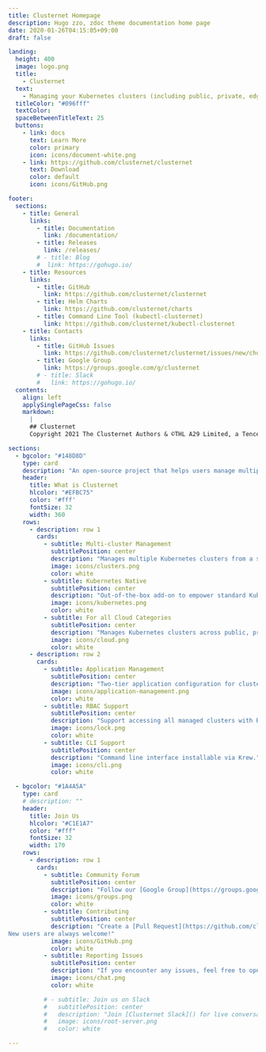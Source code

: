 ```yaml
---
title: Clusternet Homepage
description: Hugo zzo, zdoc theme documentation home page
date: 2020-01-26T04:15:05+09:00
draft: false

landing:
  height: 400
  image: logo.png
  title:
    - Clusternet
  text:
    - Managing your Kubernetes clusters (including public, private, edge, etc) as easily as visiting the Internet ⎈
  titleColor: "#096fff"
  textColor:
  spaceBetweenTitleText: 25
  buttons:
    - link: docs
      text: Learn More
      color: primary
      icon: icons/document-white.png
    - link: https://github.com/clusternet/clusternet
      text: Download
      color: default
      icon: icons/GitHub.png

footer:
  sections:
    - title: General
      links:
        - title: Documentation
          link: /documentation/
        - title: Releases
          link: /releases/
        # - title: Blog
        #  link: https://gohugo.io/
    - title: Resources
      links:
        - title: GitHub
          link: https://github.com/clusternet/clusternet
        - title: Helm Charts
          link: https://github.com/clusternet/charts
        - title: Command Line Tool (kubectl-clusternet)
          link: https://github.com/clusternet/kubectl-clusternet
    - title: Contacts
      links:
        - title: GitHub Issues
          link: https://github.com/clusternet/clusternet/issues/new/choose
        - title: Google Group
          link: https://groups.google.com/g/clusternet
        # - title: Slack
        #   link: https://gohugo.io/
  contents:
    align: left
    applySinglePageCss: false
    markdown:
      |
      ## Clusternet
      Copyright 2021 The Clusternet Authors & ©THL A29 Limited, a Tencent company. All Rights Reserved. [LICENSE](https://github.com/clusternet/clusternet/blob/main/LICENSE)

sections:
  - bgcolor: "#148D8D"
    type: card
    description: "An open-source project that helps users manage multiple Kubernetes clusters as easily as 'visiting the Internet' (thus the name 'Clusternet'). It is a general-purpose system for controlling Kubernetes clusters across different environments as if they were running locally."
    header:
      title: What is Clusternet
      hlcolor: "#EFBC75"
      color: '#fff'
      fontSize: 32
      width: 360
    rows:
      - description: row 1
        cards:
          - subtitle: Multi-cluster Management
            subtitlePosition: center
            description: "Manages multiple Kubernetes clusters from a single management cluster."
            image: icons/clusters.png
            color: white
          - subtitle: Kubernetes Native
            subtitlePosition: center
            description: "Out-of-the-box add-on to empower standard Kubernetes clusters"
            image: icons/kubernetes.png
            color: white
          - subtitle: For all Cloud Categories
            subtitlePosition: center
            description: "Manages Kubernetes clusters across public, private, hybrid, and edge clouds."
            image: icons/cloud.png
            color: white
      - description: row 2
        cards:
          - subtitle: Application Management
            subtitlePosition: center
            description: "Two-tier application configuration for cluster-specific values."
            image: icons/application-management.png
            color: white
          - subtitle: RBAC Support
            subtitlePosition: center
            description: "Support accessing all managed clusters with RBAC."
            image: icons/lock.png
            color: white
          - subtitle: CLI Support
            subtitlePosition: center
            description: "Command line interface installable via Krew."
            image: icons/cli.png
            color: white

  - bgcolor: "#1A4A5A"
    type: card
    # description: ""
    header:
      title: Join Us
      hlcolor: "#C1E1A7"
      color: "#fff"
      fontSize: 32
      width: 170
    rows:
      - description: row 1
        cards:
          - subtitle: Community Forum
            subtitlePosition: center
            description: "Follow our [Google Group](https://groups.google.com/g/clusternet) for announcements and technical Discussions."
            image: icons/groups.png
            color: white
          - subtitle: Contributing
            subtitlePosition: center
            description: "Create a [Pull Request](https://github.com/clusternet/clusternet/pulls) on GitHub to get started.
New users are always welcome!"
            image: icons/GitHub.png
            color: white
          - subtitle: Reporting Issues
            subtitlePosition: center
            description: "If you encounter any issues, feel free to open an [issue](https://github.com/clusternet/clusternet/issues/new/choose)."
            image: icons/chat.png
            color: white

          # - subtitle: Join us on Slack
          #   subtitlePosition: center
          #   description: "Join [Clusternet Slack]() for live conversation and quick questions."
          #   image: icons/root-server.png
          #   color: white

---
```

